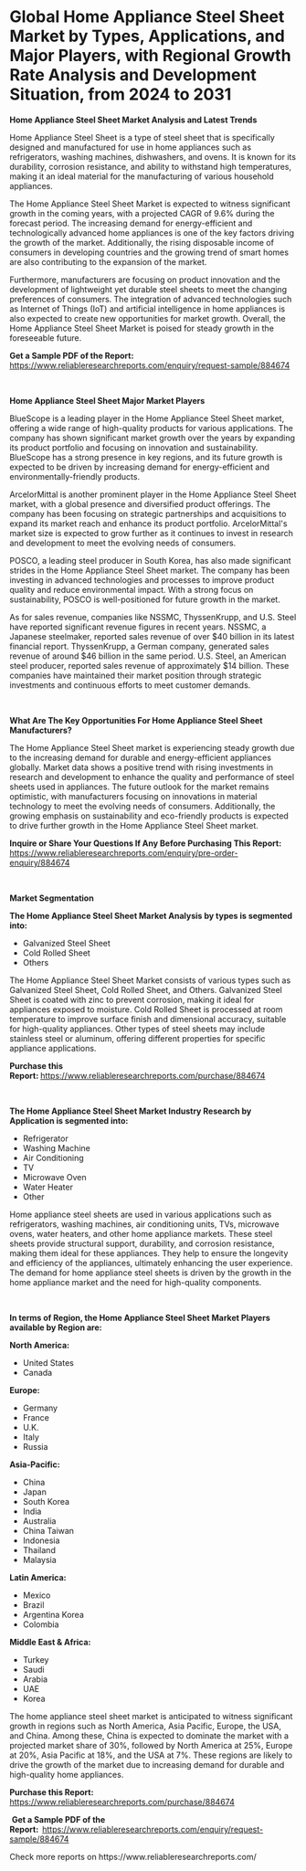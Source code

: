 <p><h1>Global Home Appliance Steel Sheet Market by Types, Applications, and Major Players, with Regional Growth Rate Analysis and Development Situation, from 2024 to 2031</h1></p><p><strong>Home Appliance Steel Sheet Market Analysis and Latest Trends</strong></p>
<p><p>Home Appliance Steel Sheet is a type of steel sheet that is specifically designed and manufactured for use in home appliances such as refrigerators, washing machines, dishwashers, and ovens. It is known for its durability, corrosion resistance, and ability to withstand high temperatures, making it an ideal material for the manufacturing of various household appliances.</p><p>The Home Appliance Steel Sheet Market is expected to witness significant growth in the coming years, with a projected CAGR of 9.6% during the forecast period. The increasing demand for energy-efficient and technologically advanced home appliances is one of the key factors driving the growth of the market. Additionally, the rising disposable income of consumers in developing countries and the growing trend of smart homes are also contributing to the expansion of the market.</p><p>Furthermore, manufacturers are focusing on product innovation and the development of lightweight yet durable steel sheets to meet the changing preferences of consumers. The integration of advanced technologies such as Internet of Things (IoT) and artificial intelligence in home appliances is also expected to create new opportunities for market growth. Overall, the Home Appliance Steel Sheet Market is poised for steady growth in the foreseeable future.</p></p>
<p><strong>Get a Sample PDF of the Report:&nbsp;</strong> <a href="https://www.reliableresearchreports.com/enquiry/request-sample/884674">https://www.reliableresearchreports.com/enquiry/request-sample/884674</a></p>
<p>&nbsp;</p>
<p><strong>Home Appliance Steel Sheet Major Market Players</strong></p>
<p><p>BlueScope is a leading player in the Home Appliance Steel Sheet market, offering a wide range of high-quality products for various applications. The company has shown significant market growth over the years by expanding its product portfolio and focusing on innovation and sustainability. BlueScope has a strong presence in key regions, and its future growth is expected to be driven by increasing demand for energy-efficient and environmentally-friendly products.</p><p>ArcelorMittal is another prominent player in the Home Appliance Steel Sheet market, with a global presence and diversified product offerings. The company has been focusing on strategic partnerships and acquisitions to expand its market reach and enhance its product portfolio. ArcelorMittal's market size is expected to grow further as it continues to invest in research and development to meet the evolving needs of consumers.</p><p>POSCO, a leading steel producer in South Korea, has also made significant strides in the Home Appliance Steel Sheet market. The company has been investing in advanced technologies and processes to improve product quality and reduce environmental impact. With a strong focus on sustainability, POSCO is well-positioned for future growth in the market.</p><p>As for sales revenue, companies like NSSMC, ThyssenKrupp, and U.S. Steel have reported significant revenue figures in recent years. NSSMC, a Japanese steelmaker, reported sales revenue of over $40 billion in its latest financial report. ThyssenKrupp, a German company, generated sales revenue of around $46 billion in the same period. U.S. Steel, an American steel producer, reported sales revenue of approximately $14 billion. These companies have maintained their market position through strategic investments and continuous efforts to meet customer demands.</p></p>
<p>&nbsp;</p>
<p><strong>What Are The Key Opportunities For Home Appliance Steel Sheet Manufacturers?</strong></p>
<p><p>The Home Appliance Steel Sheet market is experiencing steady growth due to the increasing demand for durable and energy-efficient appliances globally. Market data shows a positive trend with rising investments in research and development to enhance the quality and performance of steel sheets used in appliances. The future outlook for the market remains optimistic, with manufacturers focusing on innovations in material technology to meet the evolving needs of consumers. Additionally, the growing emphasis on sustainability and eco-friendly products is expected to drive further growth in the Home Appliance Steel Sheet market.</p></p>
<p><strong>Inquire or Share Your Questions If Any Before Purchasing This Report:</strong> <a href="https://www.reliableresearchreports.com/enquiry/pre-order-enquiry/884674">https://www.reliableresearchreports.com/enquiry/pre-order-enquiry/884674</a></p>
<p>&nbsp;</p>
<p><strong>Market Segmentation</strong></p>
<p><strong>The Home Appliance Steel Sheet Market Analysis by types is segmented into:</strong></p>
<p><ul><li>Galvanized Steel Sheet</li><li>Cold Rolled Sheet</li><li>Others</li></ul></p>
<p><p>The Home Appliance Steel Sheet Market consists of various types such as Galvanized Steel Sheet, Cold Rolled Sheet, and Others. Galvanized Steel Sheet is coated with zinc to prevent corrosion, making it ideal for appliances exposed to moisture. Cold Rolled Sheet is processed at room temperature to improve surface finish and dimensional accuracy, suitable for high-quality appliances. Other types of steel sheets may include stainless steel or aluminum, offering different properties for specific appliance applications.</p></p>
<p><strong>Purchase this Report:&nbsp;</strong><a href="https://www.reliableresearchreports.com/purchase/884674">https://www.reliableresearchreports.com/purchase/884674</a></p>
<p>&nbsp;</p>
<p><strong>The Home Appliance Steel Sheet Market Industry Research by Application is segmented into:</strong></p>
<p><ul><li>Refrigerator</li><li>Washing Machine</li><li>Air Conditioning</li><li>TV</li><li>Microwave Oven</li><li>Water Heater</li><li>Other</li></ul></p>
<p><p>Home appliance steel sheets are used in various applications such as refrigerators, washing machines, air conditioning units, TVs, microwave ovens, water heaters, and other home appliance markets. These steel sheets provide structural support, durability, and corrosion resistance, making them ideal for these appliances. They help to ensure the longevity and efficiency of the appliances, ultimately enhancing the user experience. The demand for home appliance steel sheets is driven by the growth in the home appliance market and the need for high-quality components.</p></p>
<p>&nbsp;</p>
<p><strong>In terms of Region, the Home Appliance Steel Sheet Market Players available by Region are:</strong></p>
<p>
    <p> <strong> North America: </strong>
        <ul>
            <li>United States</li>
            <li>Canada</li>
        </ul>
        </p> 
    <p> <strong> Europe: </strong>
        <ul>
            <li>Germany</li>
            <li>France</li>
            <li>U.K.</li>
            <li>Italy</li>
            <li>Russia</li>
        </ul>
        </p> 
    <p> <strong> Asia-Pacific: </strong>
        <ul>
            <li>China</li>
            <li>Japan</li>
            <li>South Korea</li>
            <li>India</li>
            <li>Australia</li>
            <li>China Taiwan</li>
            <li>Indonesia</li>
            <li>Thailand</li>
            <li>Malaysia</li>
        </ul>
        </p> 
    <p> <strong> Latin America: </strong>
        <ul>
            <li>Mexico</li>
            <li>Brazil</li>
            <li>Argentina Korea</li>
            <li>Colombia</li>
        </ul>
        </p> 
    <p> <strong> Middle East & Africa: </strong>
        <ul>
            <li>Turkey</li>
            <li>Saudi</li>
            <li>Arabia</li>
            <li>UAE</li>
            <li>Korea</li>
        </ul>
    </p>
    </p>
<p><p>The home appliance steel sheet market is anticipated to witness significant growth in regions such as North America, Asia Pacific, Europe, the USA, and China. Among these, China is expected to dominate the market with a projected market share of 30%, followed by North America at 25%, Europe at 20%, Asia Pacific at 18%, and the USA at 7%. These regions are likely to drive the growth of the market due to increasing demand for durable and high-quality home appliances.</p></p>
<p><strong>Purchase this Report: </strong><a href="https://www.reliableresearchreports.com/purchase/884674">https://www.reliableresearchreports.com/purchase/884674</a></p>
<p>&nbsp;<strong>Get a Sample PDF of the Report:&nbsp;&nbsp;</strong><a href="https://www.reliableresearchreports.com/enquiry/request-sample/884674">https://www.reliableresearchreports.com/enquiry/request-sample/884674</a></p>
<p><strong></strong></p>
<p>Check more reports on https://www.reliableresearchreports.com/</p>